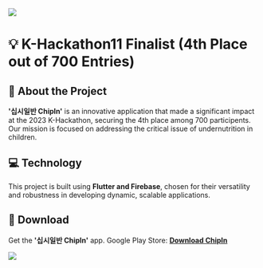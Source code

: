 <img src="https://capsule-render.vercel.app/api?type=waving&color=FEC85E&height=150&section=header" />

# 💡 **K-Hackathon11 Finalist (4th Place out of 700 Entries)**
## 🚀 **About the Project**
**'십시일반 ChipIn'** is an innovative application that made a significant impact at the 2023 K-Hackathon, securing the 4th place among 700 participents. Our mission is focused on addressing the critical issue of undernutrition in children.

## 💻 **Technology**
This project is built using **Flutter and Firebase**, chosen for their versatility and robustness in developing dynamic, scalable applications.

## 📲 **Download**
Get the **'십시일반 ChipIn'** app. Google Play Store:
[**Download ChipIn**](https://play.google.com/store/apps/details?id=com.jinjeobeer.chipin)

<img src="https://capsule-render.vercel.app/api?type=waving&color=FEC85E&height=150&section=footer" />
